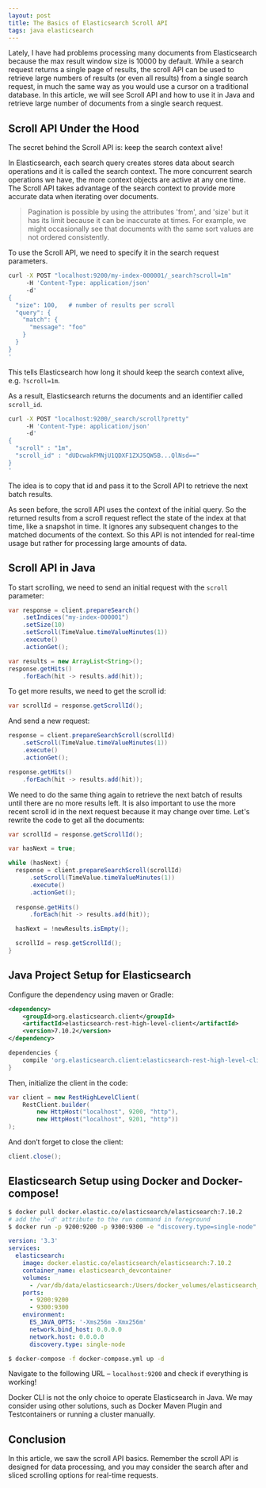 ```yaml
---
layout: post
title: The Basics of Elasticsearch Scroll API
tags: java elasticsearch
---
```


Lately, I have had problems processing many documents from Elasticsearch because the max result window size is 10000 by default. While a search request returns a single page of results, the scroll API can be used to retrieve large numbers of results (or even all results) from a single search request, in much the same way as you would use a cursor on a traditional database. In this article, we will see Scroll API and how to use it in Java and retrieve large number of documents from a single search request.

## Scroll API Under the Hood 

The secret behind the Scroll API is: keep the search context alive! 

In Elasticsearch, each search query creates stores data about search operations and it is called the search context. The more concurrent search operations we have, the more context objects are active at any one time. The Scroll API takes advantage of the search context to provide more accurate data when iterating over documents.

> Pagination is possible by using the attributes 'from', and 'size'  but it has its limit because it can be inaccurate at times. For example, we might occasionally see that documents with the same sort values are not ordered consistently.

To use the Scroll API, we need to specify it in the search request parameters.

```sh
curl -X POST "localhost:9200/my-index-000001/_search?scroll=1m" 
     -H 'Content-Type: application/json' 
     -d'
{
  "size": 100,   # number of results per scroll
  "query": {
    "match": {
      "message": "foo"
    }
  }
}
'
```

This tells Elasticsearch how long it should keep the search context alive, e.g. `?scroll=1m`. 

As a result, Elasticsearch returns the documents and an identifier called `scroll_id`.

```sh
curl -X POST "localhost:9200/_search/scroll?pretty" 
     -H 'Content-Type: application/json' 
     -d'
{
  "scroll" : "1m",                     
  "scroll_id" : "dUDcwakFMNjU1QDXF1ZXJ5QW5B...QlNsd==" 
}
'
```

The idea is to copy that id and pass it to the Scroll API to retrieve the next batch results.

As seen before, the scroll API uses the context of the initial query. So the returned results from a scroll request reflect the state of the index at that time, like a snapshot in time. It ignores any subsequent changes to the matched documents of the context. So this API is not intended for real-time usage but rather for processing large amounts of data.

## Scroll API in Java

To start scrolling, we need to send an initial request with the `scroll` parameter:

```java
var response = client.prepareSearch()
    .setIndices("my-index-000001")
    .setSize(10)
    .setScroll(TimeValue.timeValueMinutes(1))
    .execute()
    .actionGet();

var results = new ArrayList<String>();
response.getHits()
    .forEach(hit -> results.add(hit));
```

To get more results, we need to get the scroll id:

```java
var scrollId = response.getScrollId();
```

And send a new request:

```java
response = client.prepareSearchScroll(scrollId)
    .setScroll(TimeValue.timeValueMinutes(1))
    .execute()
    .actionGet();

response.getHits()
    .forEach(hit -> results.add(hit));
```

We need to do the same thing again to retrieve the next batch of results until there are no more results left. It is also important to use the more recent scroll id in the next request because it may change over time. Let's rewrite the code to get all the documents:

```java
var scrollId = response.getScrollId();

var hasNext = true;

while (hasNext) {
  response = client.prepareSearchScroll(scrollId)
      .setScroll(TimeValue.timeValueMinutes(1))
      .execute()
      .actionGet();
    
  response.getHits()
      .forEach(hit -> results.add(hit));

  hasNext = !newResults.isEmpty();

  scrollId = resp.getScrollId();
}
```

## Java Project Setup for Elasticsearch 

Configure the dependency using maven or Gradle:

```xml
<dependency>
    <groupId>org.elasticsearch.client</groupId>
    <artifactId>elasticsearch-rest-high-level-client</artifactId>
    <version>7.10.2</version>
</dependency>
```

```groovy
dependencies {
    compile 'org.elasticsearch.client:elasticsearch-rest-high-level-client:7.10.2'
}
```

Then, initialize the client in the code:

```java
var client = new RestHighLevelClient(
    RestClient.builder(
        new HttpHost("localhost", 9200, "http"),
        new HttpHost("localhost", 9201, "http"))
);
```

And don’t forget to close the client:

```java
client.close();
```

## Elasticsearch Setup using Docker and Docker-compose!

```sh
$ docker pull docker.elastic.co/elasticsearch/elasticsearch:7.10.2
# add the '-d' attribute to the run command in foreground
$ docker run -p 9200:9200 -p 9300:9300 -e "discovery.type=single-node" docker.elastic.co/elasticsearch/elasticsearch:7.10.2
```

```yaml
version: '3.3'
services:
  elasticsearch:
    image: docker.elastic.co/elasticsearch/elasticsearch:7.10.2
    container_name: elasticsearch_devcontainer
    volumes:
      - /var/db/data/elasticsearch:/Users/docker_volumes/elasticsearch_bkp
    ports:
      - 9200:9200
      - 9300:9300
    environment:
      ES_JAVA_OPTS: '-Xms256m -Xmx256m'
      network.bind_host: 0.0.0.0
      network.host: 0.0.0.0
      discovery.type: single-node
```

```sh
$ docker-compose -f docker-compose.yml up -d
```

Navigate to the following URL – `localhost:9200` and check if everything is working!

Docker CLI is not the only choice to operate Elasticsearch in Java. We may consider using other solutions, such as Docker Maven Plugin and Testcontainers or running a cluster manually. 

## Conclusion

In this article, we saw the scroll API basics. Remember the scroll API is designed for data processing, and you may consider the search after and sliced scrolling options for real-time requests.   